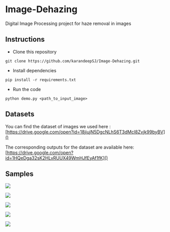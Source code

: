 # Image-Dehazing
Digital Image Processing project for haze removal in images

## Instructions
- Clone this repository  
```
git clone https://github.com/karandeepSJ/Image-Dehazing.git
```

- Install dependencies
```
pip install -r requirements.txt
```

- Run the code
```
python demo.py <path_to_input_image>
```

## Datasets
You can find the dataset of images we used here : [https://drive.google.com/open?id=18jiujN5DgcNLhS6T3dMcl8Zvjk99byBV]()

The corresponding outputs for the dataset are available here: [https://drive.google.com/open?id=1HQeDga32sK2HLvRUUX49WmHJfEyAf1fK]()

## Samples
![](https://lh5.googleusercontent.com/4-TeJ366jIkp2lLf2SJE3y3X4ZgPq0_olPqxZGeiDsHMiN03yjim8gLTe-1pgfCVotsuD1ndqDs9fP1TMxE=w1855-h982)

![](https://lh5.googleusercontent.com/x7IJ4Qo4MVz333vxY67Wk6H5B7SX-Vfi5oQwDzBsYTcS67Jg_RgsMaql7NxeR2vwEwEhvmQtwLJLYRUKWX0=w1855-h982)

![](https://lh3.googleusercontent.com/bxOs_Y5upoHqV9g9BKi79JRnOIcYy7jaZi4IXN2Wr95vBmlBjz8wpvwQ72bAjulPgdiIUHb4uQvMxq-iCwc=w1855-h982)

![](https://lh3.googleusercontent.com/yE7H6UM6HRFiJZcSJ2T6zKwhqkx-EiiLvFgxm2lyHF--AhgTp3FZeCPjbLzrtcbwkPylbds5ff59QbA8HeY=w1855-h982)

![](https://lh5.googleusercontent.com/dGoi2Eg8ts_9BHuKbgLlWF2vhI9cIiUzr9MNfhtKo_jj9nwVF2nerPGRmNCu7vnl6Fk2wWqrdWwsx554XHM=w1855-h982)
